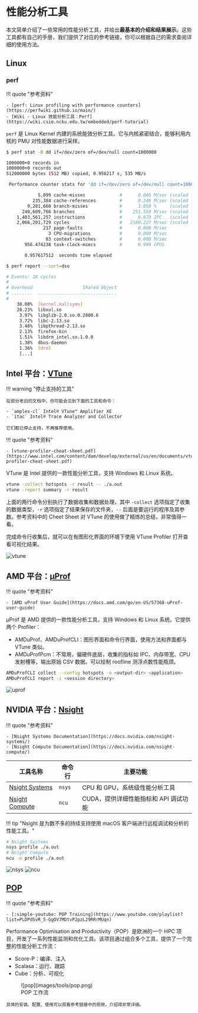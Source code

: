 # 性能分析工具

本文简单介绍了一些常用的性能分析工具，并给出**最基本的介绍和结果展示**。这些工具都有自己的手册，我们提供了对应的参考链接，你可以根据自己的需求查阅详细的使用方法。

## Linux

### perf

!!! quote "参考资料"

    - [perf: Linux profiling with performance counters](https://perfwiki.github.io/main/)
    - [Wiki - Linux 效能分析工具：Perf](https://wiki.csie.ncku.edu.tw/embedded/perf-tutorial)

`perf` 是 Linux Kernel 内建的系统能效分析工具。它与内核紧密结合，能够利用内核的 PMU 对性能数据进行采样。

```bash
$ perf stat -B dd if=/dev/zero of=/dev/null count=1000000

1000000+0 records in
1000000+0 records out
512000000 bytes (512 MB) copied, 0.956217 s, 535 MB/s

 Performance counter stats for 'dd if=/dev/zero of=/dev/null count=1000000':

            5,099 cache-misses             #      0.005 M/sec (scaled from 66.58%)
          235,384 cache-references         #      0.246 M/sec (scaled from 66.56%)
        9,281,660 branch-misses            #      3.858 %     (scaled from 33.50%)
      240,609,766 branches                 #    251.559 M/sec (scaled from 33.66%)
    1,403,561,257 instructions             #      0.679 IPC   (scaled from 50.23%)
    2,066,201,729 cycles                   #   2160.227 M/sec (scaled from 66.67%)
              217 page-faults              #      0.000 M/sec
                3 CPU-migrations           #      0.000 M/sec
               83 context-switches         #      0.000 M/sec
       956.474238 task-clock-msecs         #      0.999 CPUs

       0.957617512  seconds time elapsed

$ perf report --sort=dso

# Events: 1K cycles
#
# Overhead                   Shared Object
# ........  ..............................
#
    38.08%  [kernel.kallsyms]
    28.23%  libxul.so
     3.97%  libglib-2.0.so.0.2800.6
     3.72%  libc-2.13.so
     3.46%  libpthread-2.13.so
     2.13%  firefox-bin
     1.51%  libdrm_intel.so.1.0.0
     1.38%  dbus-daemon
     1.36%  [drm]
     [...]
```

## Intel 平台：[VTune](https://www.intel.com/content/www/us/en/developer/tools/oneapi/vtune-profiler.html)

!!! warning "停止支持的工具"

    在部分老旧的文档中，你可能会见到下面的工具和命令：

    - `amplex-cl` Intel® VTune™ Amplifier XE
    - `itac` Intel® Trace Analyzer and Collector

    它们都已停止支持，不再推荐使用。

!!! quote "参考资料"

    - [vtune-profiler-cheat-sheet.pdf](https://www.intel.com/content/dam/develop/external/us/en/documents/vtune-profiler-cheat-sheet.pdf)

VTune 是 Intel 提供的一款性能分析工具，支持 Windows 和 Linux 系统。

```bash
vtune -collect hotspots -r result -- ./a.out
vtune -report summary -r result
```

上面的两行命令分别执行了数据收集和数据处理，其中 `-collect` 选项指定了收集的数据类型，`-r` 选项指定了结果保存的文件夹，`--` 后面是要运行的程序及其参数。参考资料中的 Cheet Sheet 对 VTune 的使用做了精炼的总结，非常值得一看。

完成命令行收集后，就可以在有图形化界面的环境下使用 VTune Profiler 打开查看可视化结果。

![vtune](images/tools/vtune.png)

## AMD 平台：[μProf](https://www.amd.com/en/developer/uprof.html)

!!! quote "参考资料"

    - [AMD uProf User Guide](https://docs.amd.com/go/en-US/57368-uProf-user-guide)

μProf 是 AMD 提供的一款性能分析工具，支持 Windows 和 Linux 系统。它提供两个 Profiler：

- AMDuProf、AMDuProfCLI：图形界面和命令行界面，使用方法和界面都与 VTune 类似。
- AMDuProfPcm：不常用，偏硬件底层，收集的指标如 IPC、内存带宽、CPU 发射槽等，输出原始 CSV 数据。可以绘制 roofline 测浮点数性能瓶颈。

```bash
AMDuProfCLI collect --config hotspots -o <output-dir> <application>
AMDuProfCLI report -i <session directory>
```

![uprof](images/tools/uprof.jpg)

## NVIDIA 平台：[Nsight](https://developer.nvidia.com/nsight-developer-tools)

!!! quote "参考资料"

    - [Nsight Systems Documentation](https://docs.nvidia.com/nsight-systems/)
    - [Nsight Compute Documentation](https://docs.nvidia.com/nsight-compute/)

| 工具名称 | 命令行 | 主要功能 |
|---|---|---|
| [Nsight Systems](https://developer.nvidia.com/nsight-systems) | `nsys` | CPU 和 GPU，系统级性能分析工具 |
| [Nsight Compute](https://developer.nvidia.com/nsight-compute) | `ncu` | CUDA，提供详细性能指标和 API 调试功能 |

!!! tip "Nsight 是为数不多的持续支持使用 macOS 客户端进行远程调试和分析的性能工具。"

```bash
# Nsight Systems
nsys profile ./a.out
# Nsight Compute
ncu -o profile ./a.out
```

![nsys](images/tools/nsys.png)
![ncu](images/tools/ncu.png)

## [POP](https://pop-coe.eu/)

!!! quote "参考资料"

    - [:simple-youtube: POP Training](https://www.youtube.com/playlist?list=PLDPdSvR_5-GgOV7MDtvP2pzL29RRrMUqn)

Performance Optimisation and Productivity（POP）是欧洲的一个 HPC 项目，开发了一系列性能监测和优化工具。该项目通过组合多个工具，提供了一个完整的性能分析工作流：

- Score-P：编译、注入
- Scalasa：运行、跟踪
- Cube：分析、可视化

<figure markdown="span">
  ![pop](images/tools/pop.png)
  <figcaption>
    POP 工作流
    <br><small>
  </figcaption>
</figure>

具体的安装、配置、使用可以观看参考链接中的视频，介绍得非常详细。
